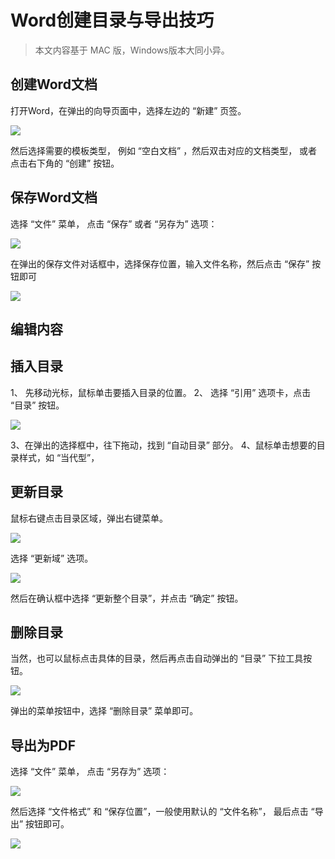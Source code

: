 # Word创建目录与导出技巧

> 本文内容基于 MAC 版，Windows版本大同小异。

## 创建Word文档

打开Word，在弹出的向导页面中，选择左边的 “新建” 页签。

![](01_create_word.jpg)

然后选择需要的模板类型， 例如 “空白文档” ，然后双击对应的文档类型， 或者点击右下角的 “创建” 按钮。

## 保存Word文档

选择 “文件” 菜单， 点击 “保存” 或者 “另存为” 选项：

![](02_save_word.jpg)

在弹出的保存文件对话框中，选择保存位置，输入文件名称，然后点击 “保存” 按钮即可

![](03_save_word_file_name.jpg)

## 编辑内容



## 插入目录

1、 先移动光标，鼠标单击要插入目录的位置。
2、 选择 “引用” 选项卡，点击 “目录” 按钮。

![](add_contents.jpg)

3、在弹出的选择框中，往下拖动，找到 “自动目录” 部分。
4、鼠标单击想要的目录样式，如 “当代型”，




## 更新目录

鼠标右键点击目录区域，弹出右键菜单。

![](update_index.jpg)

选择 “更新域” 选项。

![](update_index_2.jpg)

然后在确认框中选择 “更新整个目录”，并点击 “确定” 按钮。

## 删除目录

当然，也可以鼠标点击具体的目录，然后再点击自动弹出的 “目录” 下拉工具按钮。

![](update_index_3.jpg)

弹出的菜单按钮中，选择 “删除目录” 菜单即可。


## 导出为PDF

选择 “文件” 菜单， 点击 “另存为” 选项：

![](save_as_pdf_1.jpg)

然后选择 “文件格式” 和 “保存位置”，一般使用默认的 “文件名称”， 最后点击 “导出” 按钮即可。

![](save_as_pdf_2.jpg)
